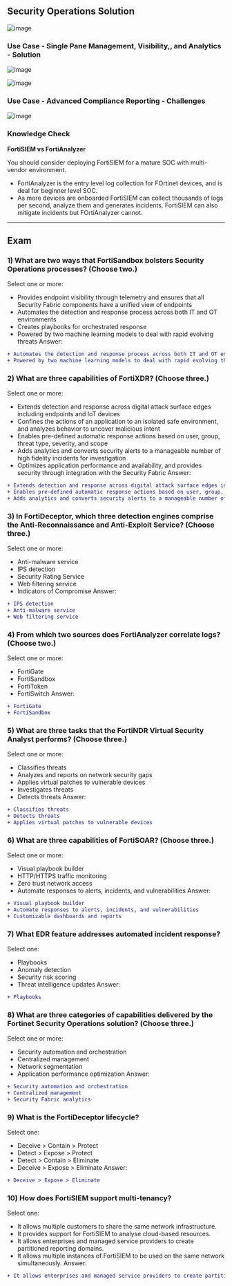 
## Security Operations Solution

![image](https://user-images.githubusercontent.com/71230412/233114781-16c32907-52bd-4eb2-a209-6654a3768041.png)


### Use Case - Single Pane Management, Visibility,, and Analytics - Solution

![image](https://user-images.githubusercontent.com/71230412/233115540-1c47934e-c79f-4156-8e13-21cfdc8768a4.png)

![image](https://user-images.githubusercontent.com/71230412/233116555-2939de0e-cbac-415e-9fd3-fc5a765f5df1.png)


### Use Case - Advanced Compliance Reporting - Challenges

![image](https://user-images.githubusercontent.com/71230412/233116960-e7d24bf0-9030-4266-a625-b454a0c8ba6f.png)

### Knowledge Check
**FortiSIEM vs FortiAnalyzer**

You should consider deploying FortiSIEM for a mature SOC with multi-vendor environment.
- FortiAnalyzer is the entry level log collection for FOrtinet devices, and is deal for beginner level SOC.
- As more devices are onboarded FortiSIEM can collect thousands of logs per second, analyze them and generates incidents. FortiSIEM can also mitigate incidents but FOrtiAnalyzer cannot.

- - -
## Exam

### 1) What are two ways that FortiSandbox bolsters Security Operations processes? (Choose two.)
Select one or more:
- Provides endpoint visibility through telemetry and ensures that all Security Fabric components have a unified view of endpoints
- Automates the detection and response process across both IT and OT environments
- Creates playbooks for orchestrated response
- Powered by two machine learning models to deal with rapid evolving threats
Answer:
```diff
+ Automates the detection and response process across both IT and OT environments
+ Powered by two machine learning models to deal with rapid evolving threats
```

### 2) What are three capabilities of FortiXDR? (Choose three.)
Select one or more:
- Extends detection and response across digital attack surface edges including endpoints and IoT devices
- Confines the actions of an application to an isolated safe environment, and analyzes behavior to uncover malicious intent
- Enables pre-defined automatic response actions based on user, group, threat type, severity, and scope
- Adds analytics and converts security alerts to a manageable number of high fidelity incidents for investigation
- Optimizes application performance and availability, and provides security through integration with the Security Fabric
Answer:
```diff
+ Extends detection and response across digital attack surface edges including endpoints and IoT devices
+ Enables pre-defined automatic response actions based on user, group, threat type, severity, and scope
+ Adds analytics and converts security alerts to a manageable number of high fidelity incidents for investigation
```

### 3) In FortiDeceptor, which three detection engines comprise the Anti-Reconnaissance and Anti-Exploit Service? (Choose three.)
Select one or more:
- Anti-malware service
- IPS detection
- Security Rating Service
- Web filtering service
- Indicators of Compromise
Answer:
```diff
+ IPS detection
+ Anti-malware service
+ Web filtering service
```

### 4) From which two sources does FortiAnalyzer correlate logs? (Choose two.)
Select one or more:
- FortiGate
- FortiSandbox
- FortiToken
- FortiSwitch
Answer:
```diff
+ FortiGate
+ FortiSandbox
```

### 5) What are three tasks that the FortiNDR Virtual Security Analyst performs? (Choose three.)
Select one or more:
- Classifies threats
- Analyzes and reports on network security gaps
- Applies virtual patches to vulnerable devices
- Investigates threats
- Detects threats
Answer:
```diff
+ Classifies threats
+ Detects threats
+ Applies virtual patches to vulnerable devices
```

### 6) What are three capabilities of FortiSOAR? (Choose three.)
Select one or more:
- Visual playbook builder
- HTTP/HTTPS traffic monitoring
- Zero trust network access
- Automate responses to alerts, incidents, and vulnerabilities
Answer:
```diff
+ Visual playbook builder
+ Automate responses to alerts, incidents, and vulnerabilities
+ Customizable dashboards and reports
```

### 7) What EDR feature addresses automated incident response?
Select one:
- Playbooks
- Anomaly detection
- Security risk scoring
- Threat intelligence updates
Answer:
```diff
+ Playbooks
```
### 8) What are three categories of capabilities delivered by the Fortinet Security Operations solution? (Choose three.)
Select one or more:

- Security automation and orchestration
- Centralized management
- Network segmentation
- Application performance optimization
Answer:
```diff
+ Security automation and orchestration
+ Centralized management
+ Security Fabric analytics
```

### 9) What is the FortiDeceptor lifecycle?
Select one:
- Deceive > Contain > Protect
- Detect > Expose > Protect
- Detect > Contain > Eliminate
- Deceive > Expose > Eliminate
Answer:
```diff
+ Deceive > Expose > Eliminate
```
### 10) How does FortiSIEM support multi-tenancy?
Select one:

- It allows multiple customers to share the same network infrastructure.
- It provides support for FortiSIEM to analyse cloud-based resources.
- It allows enterprises and managed service providers to create partitioned reporting domains.
- It allows multiple instances of FortiSIEM to be used on the same network simultaneously.
Answer:
```diff
+ It allows enterprises and managed service providers to create partitioned reporting domains.
```
